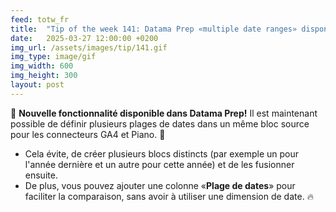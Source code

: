 ```yaml
---
feed: totw_fr
title:  "Tip of the week 141: Datama Prep «multiple date ranges» disponible pour les sources GA4 et Piano!"
date:   2025-03-27 12:00:00 +0200
img_url: /assets/images/tip/141.gif
img_type: image/gif
img_width: 600
img_height: 300
layout: post
---
```


🚀 **Nouvelle fonctionnalité disponible dans Datama Prep!** Il est maintenant possible de définir plusieurs plages de dates dans un même bloc source pour les connecteurs GA4 et Piano. 🎯
  * Cela évite, de créer plusieurs blocs distincts (par exemple un pour l'année dernière et un autre pour cette année) et de les fusionner ensuite.
  * De plus, vous pouvez ajouter une colonne «**Plage de dates**» pour faciliter la comparaison, sans avoir à utiliser une dimension de date. 🔥
